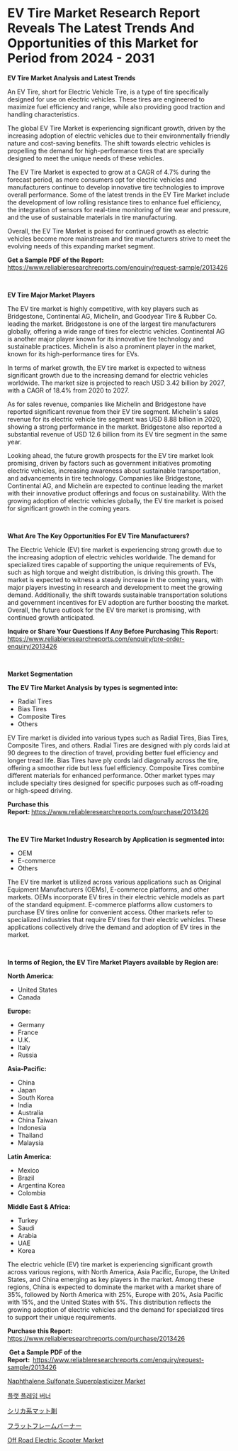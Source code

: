 <p><h1>EV Tire Market Research Report Reveals The Latest Trends And Opportunities of this Market for Period from 2024 - 2031</h1></p><p><strong>EV Tire Market Analysis and Latest Trends</strong></p>
<p><p>An EV Tire, short for Electric Vehicle Tire, is a type of tire specifically designed for use on electric vehicles. These tires are engineered to maximize fuel efficiency and range, while also providing good traction and handling characteristics.</p><p>The global EV Tire Market is experiencing significant growth, driven by the increasing adoption of electric vehicles due to their environmentally friendly nature and cost-saving benefits. The shift towards electric vehicles is propelling the demand for high-performance tires that are specially designed to meet the unique needs of these vehicles.</p><p>The EV Tire Market is expected to grow at a CAGR of 4.7% during the forecast period, as more consumers opt for electric vehicles and manufacturers continue to develop innovative tire technologies to improve overall performance. Some of the latest trends in the EV Tire Market include the development of low rolling resistance tires to enhance fuel efficiency, the integration of sensors for real-time monitoring of tire wear and pressure, and the use of sustainable materials in tire manufacturing.</p><p>Overall, the EV Tire Market is poised for continued growth as electric vehicles become more mainstream and tire manufacturers strive to meet the evolving needs of this expanding market segment.</p></p>
<p><strong>Get a Sample PDF of the Report:&nbsp;</strong> <a href="https://www.reliableresearchreports.com/enquiry/request-sample/2013426">https://www.reliableresearchreports.com/enquiry/request-sample/2013426</a></p>
<p>&nbsp;</p>
<p><strong>EV Tire Major Market Players</strong></p>
<p><p>The EV tire market is highly competitive, with key players such as Bridgestone, Continental AG, Michelin, and Goodyear Tire & Rubber Co. leading the market. Bridgestone is one of the largest tire manufacturers globally, offering a wide range of tires for electric vehicles. Continental AG is another major player known for its innovative tire technology and sustainable practices. Michelin is also a prominent player in the market, known for its high-performance tires for EVs.</p><p>In terms of market growth, the EV tire market is expected to witness significant growth due to the increasing demand for electric vehicles worldwide. The market size is projected to reach USD 3.42 billion by 2027, with a CAGR of 18.4% from 2020 to 2027.</p><p>As for sales revenue, companies like Michelin and Bridgestone have reported significant revenue from their EV tire segment. Michelin's sales revenue for its electric vehicle tire segment was USD 8.88 billion in 2020, showing a strong performance in the market. Bridgestone also reported a substantial revenue of USD 12.6 billion from its EV tire segment in the same year.</p><p>Looking ahead, the future growth prospects for the EV tire market look promising, driven by factors such as government initiatives promoting electric vehicles, increasing awareness about sustainable transportation, and advancements in tire technology. Companies like Bridgestone, Continental AG, and Michelin are expected to continue leading the market with their innovative product offerings and focus on sustainability. With the growing adoption of electric vehicles globally, the EV tire market is poised for significant growth in the coming years.</p></p>
<p>&nbsp;</p>
<p><strong>What Are The Key Opportunities For EV Tire Manufacturers?</strong></p>
<p><p>The Electric Vehicle (EV) tire market is experiencing strong growth due to the increasing adoption of electric vehicles worldwide. The demand for specialized tires capable of supporting the unique requirements of EVs, such as high torque and weight distribution, is driving this growth. The market is expected to witness a steady increase in the coming years, with major players investing in research and development to meet the growing demand. Additionally, the shift towards sustainable transportation solutions and government incentives for EV adoption are further boosting the market. Overall, the future outlook for the EV tire market is promising, with continued growth anticipated.</p></p>
<p><strong>Inquire or Share Your Questions If Any Before Purchasing This Report:</strong> <a href="https://www.reliableresearchreports.com/enquiry/pre-order-enquiry/2013426">https://www.reliableresearchreports.com/enquiry/pre-order-enquiry/2013426</a></p>
<p>&nbsp;</p>
<p><strong>Market Segmentation</strong></p>
<p><strong>The EV Tire Market Analysis by types is segmented into:</strong></p>
<p><ul><li>Radial Tires</li><li>Bias Tires</li><li>Composite Tires</li><li>Others</li></ul></p>
<p><p>EV Tire market is divided into various types such as Radial Tires, Bias Tires, Composite Tires, and others. Radial Tires are designed with ply cords laid at 90 degrees to the direction of travel, providing better fuel efficiency and longer tread life. Bias Tires have ply cords laid diagonally across the tire, offering a smoother ride but less fuel efficiency. Composite Tires combine different materials for enhanced performance. Other market types may include specialty tires designed for specific purposes such as off-roading or high-speed driving.</p></p>
<p><strong>Purchase this Report:&nbsp;</strong><a href="https://www.reliableresearchreports.com/purchase/2013426">https://www.reliableresearchreports.com/purchase/2013426</a></p>
<p>&nbsp;</p>
<p><strong>The EV Tire Market Industry Research by Application is segmented into:</strong></p>
<p><ul><li>OEM</li><li>E-commerce</li><li>Others</li></ul></p>
<p><p>The EV tire market is utilized across various applications such as Original Equipment Manufacturers (OEMs), E-commerce platforms, and other markets. OEMs incorporate EV tires in their electric vehicle models as part of the standard equipment. E-commerce platforms allow customers to purchase EV tires online for convenient access. Other markets refer to specialized industries that require EV tires for their electric vehicles. These applications collectively drive the demand and adoption of EV tires in the market.</p></p>
<p>&nbsp;</p>
<p><strong>In terms of Region, the EV Tire Market Players available by Region are:</strong></p>
<p>
    <p> <strong> North America: </strong>
        <ul>
            <li>United States</li>
            <li>Canada</li>
        </ul>
        </p> 
    <p> <strong> Europe: </strong>
        <ul>
            <li>Germany</li>
            <li>France</li>
            <li>U.K.</li>
            <li>Italy</li>
            <li>Russia</li>
        </ul>
        </p> 
    <p> <strong> Asia-Pacific: </strong>
        <ul>
            <li>China</li>
            <li>Japan</li>
            <li>South Korea</li>
            <li>India</li>
            <li>Australia</li>
            <li>China Taiwan</li>
            <li>Indonesia</li>
            <li>Thailand</li>
            <li>Malaysia</li>
        </ul>
        </p> 
    <p> <strong> Latin America: </strong>
        <ul>
            <li>Mexico</li>
            <li>Brazil</li>
            <li>Argentina Korea</li>
            <li>Colombia</li>
        </ul>
        </p> 
    <p> <strong> Middle East & Africa: </strong>
        <ul>
            <li>Turkey</li>
            <li>Saudi</li>
            <li>Arabia</li>
            <li>UAE</li>
            <li>Korea</li>
        </ul>
    </p>
    </p>
<p><p>The electric vehicle (EV) tire market is experiencing significant growth across various regions, with North America, Asia Pacific, Europe, the United States, and China emerging as key players in the market. Among these regions, China is expected to dominate the market with a market share of 35%, followed by North America with 25%, Europe with 20%, Asia Pacific with 15%, and the United States with 5%. This distribution reflects the growing adoption of electric vehicles and the demand for specialized tires to support their unique requirements.</p></p>
<p><strong>Purchase this Report: </strong><a href="https://www.reliableresearchreports.com/purchase/2013426">https://www.reliableresearchreports.com/purchase/2013426</a></p>
<p>&nbsp;<strong>Get a Sample PDF of the Report:&nbsp;&nbsp;</strong><a href="https://www.reliableresearchreports.com/enquiry/request-sample/2013426">https://www.reliableresearchreports.com/enquiry/request-sample/2013426</a></p>
<p><strong></strong></p>
<p><p><a href="https://issuu.com/reportprime-2/docs/naphthalene-sulfonate-superplasticizer-market-size">Naphthalene Sulfonate Superplasticizer Market</a></p><p><a href="https://medium.com/@kadeherman5e31oo7xi2th9fx/%ED%8F%89%ED%8F%89%ED%95%9C-%ED%99%94%EC%97%BC-%EB%B2%84%EB%84%88-%EC%8B%9C%EC%9E%A5-%EC%A0%84%EB%A7%9D-%EC%82%B0%EC%97%85-%EA%B0%9C%EC%9A%94-%EB%B0%8F-%EC%98%88%EC%B8%A1-2024%EB%85%84%EB%B6%80%ED%84%B0-2031%EB%85%84-bb352d67be13">플랫 플레임 버너</a></p><p><a href="https://medium.com/@fouzimed18/%E7%8F%AA%E7%B4%A0%E7%B3%BB%E3%83%9E%E3%83%83%E3%83%88%E5%89%A4%E5%B8%82%E5%A0%B4%E8%A6%8F%E6%A8%A1-%E5%B8%82%E5%A0%B4%E8%A6%8B%E9%80%9A%E3%81%97%E3%81%A8%E5%B8%82%E5%A0%B4%E4%BA%88%E6%B8%AC-2024%E5%B9%B4%E3%81%8B%E3%82%892031%E5%B9%B4%E3%81%BE%E3%81%A7-e821e9161738">シリカ系マット剤</a></p><p><a href="https://medium.com/@johca23/%E5%B9%B3%E5%9D%A6%E3%81%AA%E7%82%8E%E3%83%90%E3%83%BC%E3%83%8A%E3%83%BC%E5%B8%82%E5%A0%B4-%E5%9E%8B-%E3%82%A2%E3%83%97%E3%83%AA%E3%82%B1%E3%83%BC%E3%82%B7%E3%83%A7%E3%83%B3-%E5%9C%B0%E7%90%86%E3%81%AB%E3%82%88%E3%82%8B%E7%B6%B2%E7%BE%85%E7%9A%84%E8%A9%95%E4%BE%A1-e2bccdd58acb">フラットフレームバーナー</a></p><p><a href="https://github.com/brenzgnarento/Market-Research-Report-List-1/blob/main/off-road-electric-scooter-market.md">Off Road Electric Scooter Market</a></p></p>
